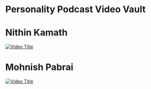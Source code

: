 # Personality Podcast Video Vault

# Nithin Kamath

[![Video Title](https://img.youtube.com/vi/QnuWWhACJdg/0.jpg)](https://www.youtube.com/watch?v=QnuWWhACJdg)

# Mohnish Pabrai

[![Video Title](https://img.youtube.com/vi/qgeQ5kMVwRA/0.jpg)](https://www.youtube.com/watch?v=qgeQ5kMVwRA)

